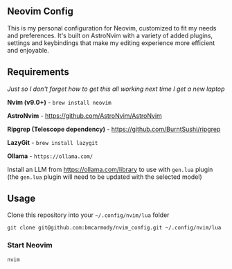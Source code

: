 ## Neovim Config
This is my personal configuration for Neovim, customized to fit my needs and preferences. It's built on AstroNvim with a variety of added plugins, settings and keybindings that make my editing experience more efficient and enjoyable.

## Requirements
*Just so I don't forget how to get this all working next time I get a new laptop*

**Nvim (v9.0+)** - `brew install neovim`

**AstroNvim** - https://github.com/AstroNvim/AstroNvim

**Ripgrep (Telescope dependency)** - https://github.com/BurntSushi/ripgrep

**LazyGit** - `brew install lazygit`

**Ollama** - `https://ollama.com/`

Install an LLM from https://ollama.com/library to use with `gen.lua` plugin (the `gen.lua` plugin will need to be updated with the selected model)

## Usage
Clone this repository into your `~/.config/nvim/lua` folder

`git clone git@github.com:bmcarmody/nvim_config.git ~/.config/nvim/lua`

### Start Neovim
```bash
nvim
```
